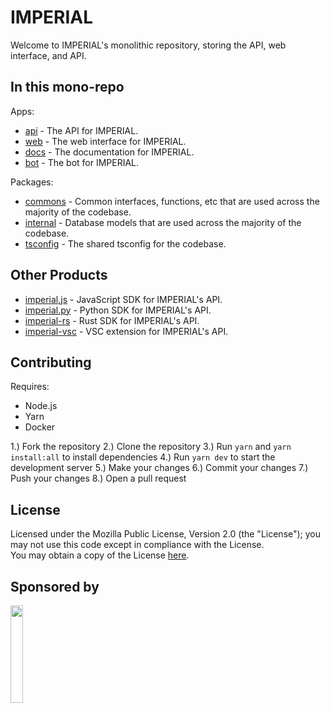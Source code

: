 # IMPERIAL
Welcome to IMPERIAL's monolithic repository, storing the API, web interface, and API.

## In this mono-repo

Apps:
- [api](https://github.com/imperialbin/imperial/tree/main/apps/api) - The API for IMPERIAL.
- [web](https://github.com/imperialbin/imperial/tree/main/apps/web) - The web interface for IMPERIAL.
- [docs](https://github.com/imperialbin/imperial/tree/main/docs) - The documentation for IMPERIAL.
- [bot](https://github.com/imperialbin/imperial/tree/main/apps/bot) - The bot for IMPERIAL.

Packages:
- [commons](https://github.com/imperialbin/imperial/tree/main/packages/commons) - Common interfaces, functions, etc that are used across the majority of the codebase.
- [internal](https://github.com/imperialbin/imperial/tree/main/packages/internal) - Database models that are used across the majority of the codebase.
- [tsconfig](https://github.com/imperialbin/imperial/tree/main/packages/tsconfig) - The shared tsconfig for the codebase.

## Other Products
- [imperial.js](https://github.com/imperialbin/imperial.js) - JavaScript SDK for IMPERIAL's API.
- [imperial.py](https://github.com/imperialbin/imperial.py) - Python SDK for IMPERIAL's API.
- [imperial-rs](https://github.com/imperialbin/imperial-rs) - Rust SDK for IMPERIAL's API.
- [imperial-vsc](https://github.com/imperialbin/imperial-vsc) - VSC extension for IMPERIAL's API.


## Contributing
Requires:
- Node.js
- Yarn
- Docker

1.) Fork the repository
2.) Clone the repository
3.) Run `yarn` and `yarn install:all` to install dependencies
4.) Run `yarn dev` to start the development server
5.) Make your changes
6.) Commit your changes
7.) Push your changes
8.) Open a pull request

## License

Licensed under the Mozilla Public License, Version 2.0 (the "License"); you may not use this code except in compliance with the License. \
You may obtain a copy of the License [here](https://www.mozilla.org/en-US/MPL/2.0/). 


## Sponsored by

<p align="left">
  <a href ="https://vercel.com/?utm_source=imperialbin&utm_campaign=oss"><img width="20%" src="https://www.datocms-assets.com/31049/1618983297-powered-by-vercel.svg"></a>
<p>
